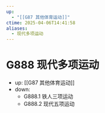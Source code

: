 ```yaml
---
up:
  - "[[G87 其他体育运动]]"
ctime: 2025-04-06T14:41:58
aliases:
  - 现代多项运动
---
```


# G888 现代多项运动

- up: [[G87 其他体育运动]]
- down:	
	- G888.1 铁人三项运动
	- G888.2 现代五项运动
	
